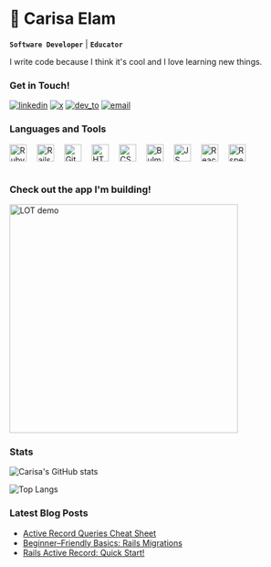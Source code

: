 <h1> 👋 Carisa Elam</h1>

**`Software Developer`** | **`Educator`**

I write code because I think it's cool and I love learning new things.

<h3>Get in Touch!</h3>
<p>
  <a href="https://www.linkedin.com/in/carisa-elam-097368239">
     <img alt="linkedin" title="Connect on LinkedIn" src="https://custom-icon-badges.demolab.com/badge/-LinkedIn-blue?style=for-the-badge&logoColor=white&logo=person"/></a>

  <a href="https://x.com/carisa_may">
     <img alt="x" title="Connect on X" src="https://custom-icon-badges.demolab.com/badge/-Twitter%20/%20X-black?style=for-the-badge&logoColor=white&logo=heart"/></a>

  <a href="https://dev.to/carisaelam">
     <img alt="dev_to" title="Follow Me on Dev.to" src="https://custom-icon-badges.demolab.com/badge/-DEV.to-gold?style=for-the-badge&logoColor=black&logo=pencil"/></a> 
 
   <a href="mailto:carisaelam@gmail.com">
     <img alt="email" title="Email me" src="https://custom-icon-badges.demolab.com/badge/-Email-indigo?style=for-the-badge&logoColor=white&logo=mail"/></a> 
</p>

<h3>Languages and Tools</h3>
<div>
   <img alt="Ruby" width="30px" style="padding-right:14px; vertical-align:middle;"  src="https://cdn.jsdelivr.net/gh/devicons/devicon@latest/icons/ruby/ruby-original.svg" />
   
   <img alt="Rails" width="30px" style="padding-right:14px; vertical-align:middle;"  src="https://cdn.jsdelivr.net/gh/devicons/devicon@latest/icons/rails/rails-plain.svg" />
   
   <img alt="Git" width="30px" style="padding-right:14px; vertical-align:middle;"  src="https://cdn.jsdelivr.net/gh/devicons/devicon@latest/icons/git/git-original.svg" />
   
   <img alt="HTML" width="30px" style="padding-right:14px; vertical-align:middle;"  src="https://cdn.jsdelivr.net/gh/devicons/devicon@latest/icons/html5/html5-original.svg" />
   
   <img alt="CSS" width="30px" style="padding-right:14px; vertical-align:middle;"  src="https://cdn.jsdelivr.net/gh/devicons/devicon@latest/icons/css3/css3-original.svg" />
   
   <img alt="Bulma" width="30px" style="padding-right:14px; vertical-align:middle;"  src="https://cdn.jsdelivr.net/gh/devicons/devicon@latest/icons/bulma/bulma-plain.svg" />
   
   <img alt="JS" width="30px" style="padding-right:14px; vertical-align:middle;"  src="https://cdn.jsdelivr.net/gh/devicons/devicon@latest/icons/javascript/javascript-original.svg" />
   
   <img alt="React" width="30px" style="padding-right:14px; vertical-align:middle;"  src="https://cdn.jsdelivr.net/gh/devicons/devicon@latest/icons/react/react-original.svg" />
   
   <img alt="Rspec" width="30px" style="padding-right:14px; vertical-align:middle;" src="https://cdn.jsdelivr.net/gh/devicons/devicon@latest/icons/rspec/rspec-original.svg" />
</div>

<h1></h1>

<h3>Check out the app I'm building!</h3>
<img src="assets/images/LOT-demo-910.gif" alt="LOT demo" style="width:400px; height: auto;">

<h3>Stats</h3>

![Carisa's GitHub stats](https://github-readme-stats.vercel.app/api?username=carisaelam&show=prs_merged&show_icons=true&hide=prs,issues,stars&theme=flag-india&theme=transparent&hide_rank=true&custom_title=GitHub%20Stats)

![Top Langs](https://github-readme-stats.vercel.app/api/top-langs/?username=carisaelam&layout=compact)

<h3>Latest Blog Posts</h3>

<!-- BLOG-POST-LIST:START -->
- [Active Record Queries Cheat Sheet](https://dev.to/carisaelam/active-record-queries-cheat-sheet-3ppi)
- [Beginner–Friendly Basics: Rails Migrations](https://dev.to/carisaelam/beginner-friendly-basics-rails-migrations-n61)
- [Rails Active Record: Quick Start!](https://dev.to/carisaelam/active-record-quick-start-46o5)
<!-- BLOG-POST-LIST:END -->
